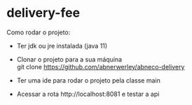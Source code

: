 # delivery-fee

Como rodar o projeto:

- Ter jdk ou jre instalada (java 11)

- Clonar o projeto para a sua máquina<br/>
   git clone https://github.com/abnerwerley/abneco-delivery
- Ter uma ide para rodar o projeto pela classe main
- Acessar a rota http://localhost:8081 e testar a api
